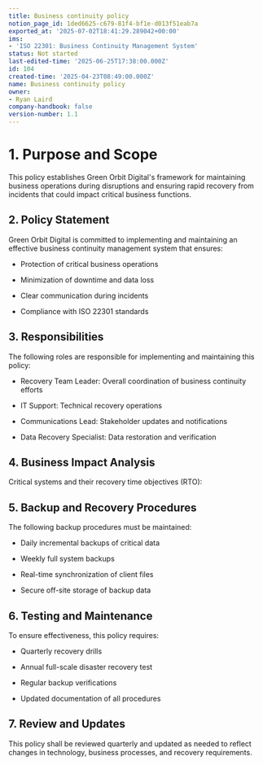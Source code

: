 ```yaml
---
title: Business continuity policy
notion_page_id: 1ded6625-c679-81f4-bf1e-d013f51eab7a
exported_at: '2025-07-02T18:41:29.289042+00:00'
ims:
- 'ISO 22301: Business Continuity Management System'
status: Not started
last-edited-time: '2025-06-25T17:38:00.000Z'
id: 104
created-time: '2025-04-23T08:49:00.000Z'
name: Business continuity policy
owner:
- Ryan Laird
company-handbook: false
version-number: 1.1
---
```


# 1. Purpose and Scope

This policy establishes Green Orbit Digital's framework for maintaining business operations during disruptions and ensuring rapid recovery from incidents that could impact critical business functions.

## 2. Policy Statement

Green Orbit Digital is committed to implementing and maintaining an effective business continuity management system that ensures:

- Protection of critical business operations

- Minimization of downtime and data loss

- Clear communication during incidents

- Compliance with ISO 22301 standards

## 3. Responsibilities

The following roles are responsible for implementing and maintaining this policy:

- Recovery Team Leader: Overall coordination of business continuity efforts

- IT Support: Technical recovery operations

- Communications Lead: Stakeholder updates and notifications

- Data Recovery Specialist: Data restoration and verification

## 4. Business Impact Analysis

Critical systems and their recovery time objectives (RTO):

<!-- Unsupported block type: table -->

## 5. Backup and Recovery Procedures

The following backup procedures must be maintained:

- Daily incremental backups of critical data

- Weekly full system backups

- Real-time synchronization of client files

- Secure off-site storage of backup data

## 6. Testing and Maintenance

To ensure effectiveness, this policy requires:

- Quarterly recovery drills

- Annual full-scale disaster recovery test

- Regular backup verifications

- Updated documentation of all procedures

## 7. Review and Updates

This policy shall be reviewed quarterly and updated as needed to reflect changes in technology, business processes, and recovery requirements.